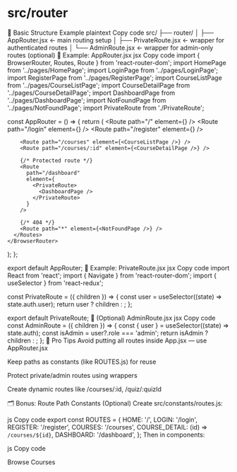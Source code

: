 # src/router
🧱 Basic Structure Example
plaintext
Copy code
src/
├── router/
│   ├── AppRouter.jsx           ← main routing setup
│   ├── PrivateRoute.jsx        ← wrapper for authenticated routes
│   └── AdminRoute.jsx          ← wrapper for admin-only routes (optional)
📌 Example: AppRouter.jsx
jsx
Copy code
import { BrowserRouter, Routes, Route } from 'react-router-dom';
import HomePage from '../pages/HomePage';
import LoginPage from '../pages/LoginPage';
import RegisterPage from '../pages/RegisterPage';
import CourseListPage from '../pages/CourseListPage';
import CourseDetailPage from '../pages/CourseDetailPage';
import DashboardPage from '../pages/DashboardPage';
import NotFoundPage from '../pages/NotFoundPage';
import PrivateRoute from './PrivateRoute';

const AppRouter = () => {
  return (
    <BrowserRouter>
      <Routes>
        <Route path="/" element={<HomePage />} />
        <Route path="/login" element={<LoginPage />} />
        <Route path="/register" element={<RegisterPage />} />
        
        <Route path="/courses" element={<CourseListPage />} />
        <Route path="/courses/:id" element={<CourseDetailPage />} />

        {/* Protected route */}
        <Route
          path="/dashboard"
          element={
            <PrivateRoute>
              <DashboardPage />
            </PrivateRoute>
          }
        />

        {/* 404 */}
        <Route path="*" element={<NotFoundPage />} />
      </Routes>
    </BrowserRouter>
  );
};

export default AppRouter;
🔐 Example: PrivateRoute.jsx
jsx
Copy code
import React from 'react';
import { Navigate } from 'react-router-dom';
import { useSelector } from 'react-redux';

const PrivateRoute = ({ children }) => {
  const user = useSelector((state) => state.auth.user);
  return user ? children : <Navigate to="/login" replace />;
};

export default PrivateRoute;
🔐 (Optional) AdminRoute.jsx
jsx
Copy code
const AdminRoute = ({ children }) => {
  const { user } = useSelector((state) => state.auth);
  const isAdmin = user?.role === 'admin';
  return isAdmin ? children : <Navigate to="/unauthorized" replace />;
};
🧠 Pro Tips
Avoid putting all routes inside App.jsx — use AppRouter.jsx

Keep paths as constants (like ROUTES.js) for reuse

Protect private/admin routes using wrappers

Create dynamic routes like /courses/:id, /quiz/:quizId

🗂 Bonus: Route Path Constants (Optional)
Create src/constants/routes.js:

js
Copy code
export const ROUTES = {
  HOME: '/',
  LOGIN: '/login',
  REGISTER: '/register',
  COURSES: '/courses',
  COURSE_DETAIL: (id) => `/courses/${id}`,
  DASHBOARD: '/dashboard',
};
Then in components:

js
Copy code
<Link to={ROUTES.COURSES}>Browse Courses</Link>